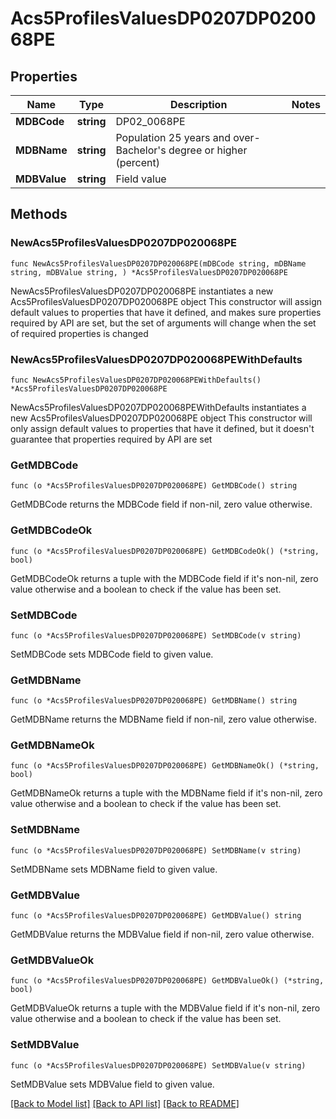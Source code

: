 # Acs5ProfilesValuesDP0207DP020068PE

## Properties

Name | Type | Description | Notes
------------ | ------------- | ------------- | -------------
**MDBCode** | **string** | DP02_0068PE | 
**MDBName** | **string** | Population 25 years and over- Bachelor&#39;s degree or higher (percent) | 
**MDBValue** | **string** | Field value | 

## Methods

### NewAcs5ProfilesValuesDP0207DP020068PE

`func NewAcs5ProfilesValuesDP0207DP020068PE(mDBCode string, mDBName string, mDBValue string, ) *Acs5ProfilesValuesDP0207DP020068PE`

NewAcs5ProfilesValuesDP0207DP020068PE instantiates a new Acs5ProfilesValuesDP0207DP020068PE object
This constructor will assign default values to properties that have it defined,
and makes sure properties required by API are set, but the set of arguments
will change when the set of required properties is changed

### NewAcs5ProfilesValuesDP0207DP020068PEWithDefaults

`func NewAcs5ProfilesValuesDP0207DP020068PEWithDefaults() *Acs5ProfilesValuesDP0207DP020068PE`

NewAcs5ProfilesValuesDP0207DP020068PEWithDefaults instantiates a new Acs5ProfilesValuesDP0207DP020068PE object
This constructor will only assign default values to properties that have it defined,
but it doesn't guarantee that properties required by API are set

### GetMDBCode

`func (o *Acs5ProfilesValuesDP0207DP020068PE) GetMDBCode() string`

GetMDBCode returns the MDBCode field if non-nil, zero value otherwise.

### GetMDBCodeOk

`func (o *Acs5ProfilesValuesDP0207DP020068PE) GetMDBCodeOk() (*string, bool)`

GetMDBCodeOk returns a tuple with the MDBCode field if it's non-nil, zero value otherwise
and a boolean to check if the value has been set.

### SetMDBCode

`func (o *Acs5ProfilesValuesDP0207DP020068PE) SetMDBCode(v string)`

SetMDBCode sets MDBCode field to given value.


### GetMDBName

`func (o *Acs5ProfilesValuesDP0207DP020068PE) GetMDBName() string`

GetMDBName returns the MDBName field if non-nil, zero value otherwise.

### GetMDBNameOk

`func (o *Acs5ProfilesValuesDP0207DP020068PE) GetMDBNameOk() (*string, bool)`

GetMDBNameOk returns a tuple with the MDBName field if it's non-nil, zero value otherwise
and a boolean to check if the value has been set.

### SetMDBName

`func (o *Acs5ProfilesValuesDP0207DP020068PE) SetMDBName(v string)`

SetMDBName sets MDBName field to given value.


### GetMDBValue

`func (o *Acs5ProfilesValuesDP0207DP020068PE) GetMDBValue() string`

GetMDBValue returns the MDBValue field if non-nil, zero value otherwise.

### GetMDBValueOk

`func (o *Acs5ProfilesValuesDP0207DP020068PE) GetMDBValueOk() (*string, bool)`

GetMDBValueOk returns a tuple with the MDBValue field if it's non-nil, zero value otherwise
and a boolean to check if the value has been set.

### SetMDBValue

`func (o *Acs5ProfilesValuesDP0207DP020068PE) SetMDBValue(v string)`

SetMDBValue sets MDBValue field to given value.



[[Back to Model list]](../README.md#documentation-for-models) [[Back to API list]](../README.md#documentation-for-api-endpoints) [[Back to README]](../README.md)


